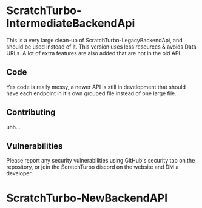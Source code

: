 # ScratchTurbo-IntermediateBackendApi
This is a very large clean-up of ScratchTurbo-LegacyBackendApi, and should be used instead of it. This version uses less resources & avoids Data URLs.
A lot of extra features are also added that are not in the old API.

## Code
Yes code is really messy, a newer API is still in development that should have each endpoint in it's own grouped file instead of one large file.

## Contributing
uhh...

## Vulnerabilities
Please report any security vulnerabilities using GitHub's security tab on the repository, or join the ScratchTurbo discord on the website and DM a developer.
# ScratchTurbo-NewBackendAPI
